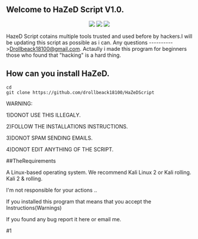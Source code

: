 ## Welcome to HaZeD Script V1.0.
<p align="center">
<img src="https://i.imgur.com/BcGMDoF.png?1"/>
<img src="https://i.imgur.com/AeuMWE9.png?2"/>
<img src="https://i.imgur.com/lTJ0nla.png?1"/>
  
  

HazeD Script cotains multiple tools trusted and used before by hackers.I will be updating this script as possible as i can.
Any questions ---------->Drollbeack18100@gmail.com.
Actaully i made this program for beginners those who found that "hacking" is a hard thing.



## How can you install HaZeD.


```
cd
git clone https://github.com/drollbeack18100/HaZeDScript
```


WARNING:


1)DONOT USE THIS ILLEGALY.
  
  
2)FOLLOW THE INSTALLATIONS INSTRUCTIONS.


3)DONOT SPAM SENDING EMAILS.


4)DONOT EDIT ANYTHING OF THE SCRIPT.


##TheRequirements

A Linux-based operating system. We recommend Kali Linux 2 or Kali rolling. Kali 2 & rolling.



I'm not responsible for your actions ..


If you installed this program that means that you accept the Instructions(Warnings)


If you found any bug report it here or email me.


#1
